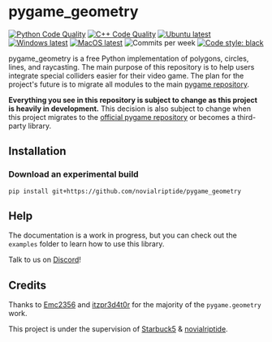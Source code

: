 # pygame_geometry
[![Python Code Quality](https://github.com/novialriptide/pygame_geometry/actions/workflows/black.yml/badge.svg)](https://github.com/novialriptide/pygame_geometry/actions/workflows/black.yml)
[![C++ Code Quality](https://github.com/novialriptide/pygame_geometry/actions/workflows/cppcheck.yml/badge.svg)](https://github.com/novialriptide/pygame_geometry/actions/workflows/cppcheck.yml)
[![Ubuntu latest](https://github.com/novialriptide/pygame_geometry/actions/workflows/ubuntu_test.yml/badge.svg)](https://github.com/novialriptide/pygame_geometry/actions/workflows/ubuntu_test.yml)
[![Windows latest](https://github.com/novialriptide/pygame_geometry/actions/workflows/windows_test.yml/badge.svg)](https://github.com/novialriptide/pygame_geometry/actions/workflows/windows_test.yml)
[![MacOS latest](https://github.com/novialriptide/pygame_geometry/actions/workflows/macos_test.yml/badge.svg)](https://github.com/novialriptide/pygame_geometry/actions/workflows/macos_test.yml)
![Commits per week](https://img.shields.io/github/commit-activity/w/novialriptide/pygame_geometry/main)
[![Code style: black](https://img.shields.io/badge/code%20style-black-000000.svg)](https://github.com/psf/black)

pygame_geometry is a free Python implementation of
polygons, circles, lines, and raycasting. The main
purpose of this repository is to help users integrate
special colliders easier for their video game. The plan
for the project's future is to migrate all modules to
the main [pygame repository](https://github.com/pygame/pygame).

**Everything you see in this repository is subject to change as
this project is heavily in development.** This decision is also
subject to change when this project migrates to the
[official pygame repository](https://github.com/pygame/pygame) or
becomes a third-party library.

## Installation
### Download an experimental build
```
pip install git+https://github.com/novialriptide/pygame_geometry
```

## Help
The documentation is a work in progress, but you can check
out the `examples` folder to learn how to use this library.

Talk to us on [Discord](https://discord.gg/QzmpNXchW5)!

## Credits
Thanks to [Emc2356](https://github.com/Emc2356) and
[itzpr3d4t0r](https://github.com/itzpr3d4t0r) for the
majority of the `pygame.geometry` work.

This project is under the supervision of
[Starbuck5](https://github.com/Starbuck5)
& [novialriptide](https://github.com/novialriptide).
